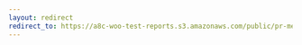 ```yaml
---
layout: redirect
redirect_to: https://a8c-woo-test-reports.s3.amazonaws.com/public/pr-merge/43421/api/index.html
---
```

